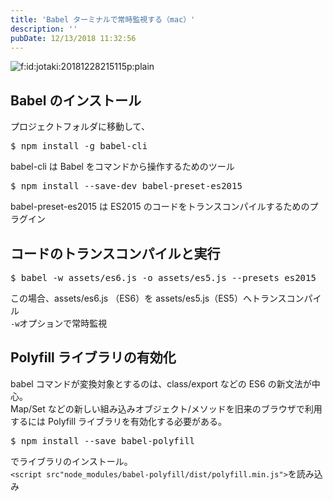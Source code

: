 ```yaml
---
title: 'Babel ターミナルで常時監視する（mac）'
description: ''
pubDate: 12/13/2018 11:32:56
---
```


<p><span itemscope itemtype="http://schema.org/Photograph"><img src="/images/hatena/20181228215115.png" alt="f:id:jotaki:20181228215115p:plain" title="f:id:jotaki:20181228215115p:plain" class="hatena-fotolife" itemprop="image"></span></p>

<h2>Babel のインストール</h2>

<p>プロジェクトフォルダに移動して、</p>

<pre class="code lang-sh" data-lang="sh" data-unlink>$ npm install <span class="synSpecial">-g</span> babel-cli
</pre>

<p>babel-cli は Babel をコマンドから操作するためのツール</p>

<pre class="code lang-sh" data-lang="sh" data-unlink>$ npm install <span class="synSpecial">--save-dev</span> babel-preset-es2015
</pre>

<p>babel-preset-es2015 は ES2015 のコードをトランスコンパイルするためのプラグイン</p>

<h2>コードのトランスコンパイルと実行</h2>

<pre class="code lang-sh" data-lang="sh" data-unlink>$ babel <span class="synSpecial">-w</span> assets/es6.js <span class="synSpecial">-o</span> assets/es5.js <span class="synSpecial">--presets</span> es2015
</pre>

<p>この場合、assets/es6.js （ES6）を assets/es5.js（ES5）へトランスコンパイル<br/>
<code>-w</code>オプションで常時監視</p>

<h2>Polyfill ライブラリの有効化</h2>

<p>babel コマンドが変換対象とするのは、class/export などの ES6 の新文法が中心。<br/>
Map/Set などの新しい組み込みオブジェクト/メソッドを旧来のブラウザで利用するには Polyfill ライブラリを有効化する必要がある。</p>

<pre class="code lang-sh" data-lang="sh" data-unlink>$ npm install <span class="synSpecial">--save</span> babel-polyfill
</pre>

<p>でライブラリのインストール。<br/>
<code>&lt;script src"node_modules⁩/babel-polyfill⁩/dist⁩/polyfill.min.js"&gt;</code>を読み込み</p>

